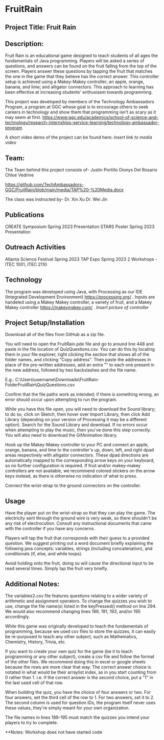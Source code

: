 # FruitRain

## Project Title: Fruit Rain

## Description:
Fruit Rain is an educational game designed to teach students of all ages the fundamentals of Java programming. Players will be asked a series of questions, and answers can be found on the fruit falling from the top of the screen. Players answer these questions by tapping the fruit that matches the one in the game that they believe has the correct answer. This controller setup is achieved using a Makey-Makey controller; an apple, orange, banana, and lime; and alligator connectors. This approach to learning has been effective at increasing students' enthusiasm towards programming.

This project was developed by members of the Technology Ambassadors Program, a program at GGC whose goal is to encourage others to seek careers in technology and show them that programming isn't as scary as it may seem at first. https://www.ggc.edu/academics/school-of-science-and-technology/research-internships-service-learning/technology-ambassador-program

A short video demo of the project can be found here: *insert link to media video*

## Team:
The Team behind this project consists of-
Justin Portillo
Dionys  Del Rosario
Chloe Vedrine

https://github.com/TechAmbassadors-GGC/FruitRain/blob/main/media/TAP%20-%20Media.docx

The class was instructed by-
Dr. Xin Xu
Dr. Wei Jin

## Publications
CREATE Symposium Spring 2023 Presentation
STARS Poster Spring 2023 Presentation

## Outreach Activities
Atlanta Science Festival Spring 2023
TAP Expo Spring 2023
2 Workshops - ITEC 1001, ITEC 2110

## Technology

The program was developed using Java, with Processing as our IDE (Integrated Development Environment) https://processing.org/ . Inputs are handeled using a Makey Makey controller, a variety of fruit, and a Makey Makey controller https://makeymakey.com/ .
*Insert picture of controller*

## Project Setup/Installation

Download all of the files from GitHub as a zip file.

You will need to open the FruitRain.pde file and go to around line 448 and
paste in the file location of QuizQuestions.csv. You can do this by locating them in
your file explorer, right clicking the section that shows all of the folder names,
and clicking "Copy address". Then paste the addresses in place of the pre-written
addresses, add an extra "\" to each one present in the new address, followed by two
backslashes and the file name.

E.g.: C:\\Users\\username\\Downloads\\FruitRain-FolderFruitRain\\QuizQuestions.csv

Confirm that the file paths work as intended; if there is something wrong, an error
should occur upon attempting to run the program.

While you have this file open, you will need to download the Sound library;
to do so, click on Sketch, then hover over Import Library, then click Add Library
(depending on your version of Processing it may be a different option).
Search for the Sound Library and download. If no errors occur when attempting to
play the music, then you've done this step correctly. You will also need to download the GifAnimation library.

Hook up the Makey-Makey controller to your PC and connect an apple, orange,
banana, and lime to the controller's up, down, left, and right dpad areas respectively
with alligator connectors. These dpad directions are automatically mapped to the corresponding
arrow keys on your keyboard, so no further configuration is required. If fruit and/or makey-makey controllers are not available, we recommend colored stickers on the arrow keys instead, as there is otherwise no indication of what to press.

Connect the wrist-strap to the ground connectors on the controller.

## Usage

Have the player put on the wrist-strap so that they can play the game. The electricity sent through the ground wire is very weak, so there shouldn't be any risk of electrocution. Consult any instructional documents that came with the controller if you have any concerns.

Players will tap the fruit that corresponds with their guess to a provided question.
We suggest printing out a word document briefly explaining the following java concepts:
variables, strings (including concatenation), and conditionals (if, else, and
while loops).

Avoid holding onto the fruit, doing so will cause the directional input to be read several times. Simply tap the fruit very briefly.

## Additional Notes:

The variables2.csv file features questions relating to a wider variety of arithmetic and assignment operators.
To change the quizzes you wish to use, change the file name(s) listed in the keyPressed() method on line 294.
We would also recommend changing lines 189, 191, 193, and/or 195 accordingly.

While this game was originally developed to teach the fundamentals of programming, because we used csv files to store the quizzes, it can easily be re-purposed to teach any other subject, such as Mathematics, Chemistry, History, Trivia, etc.

If you want to create your own quiz for the game (be it to teach programming or any other subject), create a csv file and follow the format of the other files.
We recommend doing this in excel or google sheets because the rows are more clear that way. The correct answer
choice is notated in what would be their arraylist index, as in you start counting from 0 rather than 1.
i.e. if the correct answer is the second choice, put a "1" in the last used cell of that row.

When building the quiz, you have the choice of four answers or two. For four answers, set the third cell of the row to 1. For two answers, set it to 2.
The second column is used for question IDs, the program itself never uses these values, they're simply meant for your own organization.

The file names in lines 189-195 must match the quizzes you intend your players to try to complete.

**Notes: Workshop does not have started code 
